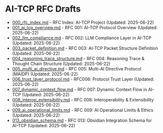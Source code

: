 # AI-TCP RFC Drafts

- [000_rfc_index.md](000_rfc_index.md) - RFC Index: AI-TCP Project (Updated: 2025-06-22)
- [001_ai_tcp_overview.md](001_ai_tcp_overview.md) - RFC 001: AI-TCP Protocol Overview (Updated: 2025-06-22)
- [002_llm_compliance.md](002_llm_compliance.md) - RFC 002: LLM Compliance Layer in AI-TCP (Updated: 2025-06-22)
- [003_packet_definition.md](003_packet_definition.md) - RFC 003: AI-TCP Packet Structure Definition (Updated: 2025-06-22)
- [004_reasoning_trace_structure.md](004_reasoning_trace_structure.md) - RFC 004: Reasoning Trace & Thought Chain Structure (Updated: 2025-06-22)
- [005_multi_ai_directive.md](005_multi_ai_directive.md) - RFC 005: Multi-AI Directive Protocol (MAIDP) (Updated: 2025-06-22)
- [006_trust_layer_protocol.md](006_trust_layer_protocol.md) - RFC006: Protocol Trust Layer (Updated: 2025-06-22)
- [007_dynamic_context_flow.md](007_dynamic_context_flow.md) - RFC 007: Dynamic Context Flow in AI-TCP (Updated: 2025-06-22)
- [008_interop_extensibility.md](008_interop_extensibility.md) - RFC 008: Interoperability & Extensibility (Updated: 2025-06-22)
- [009_ai_operational_limits.md](009_ai_operational_limits.md) - RFC 009: AI Operational Limits & Ethics (Updated: 2025-06-22)
- [013_obsidian_schema.md](013_obsidian_schema.md) - RFC 013: Obsidian Integration Schema for AI-TCP (Updated: 2025-06-22)
